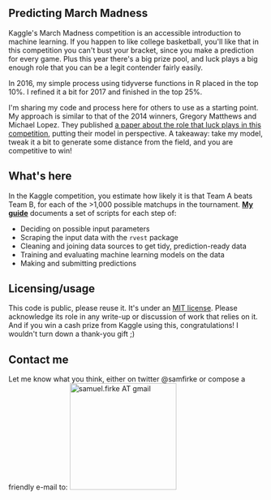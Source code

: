 <!-- README.md is generated from README.Rmd. Please edit that file -->
Predicting March Madness
------------------------

Kaggle's March Madness competition is an accessible introduction to machine learning. If you happen to like college basketball, you'll like that in this competition you can't bust your bracket, since you make a prediction for every game. Plus this year there's a big prize pool, and luck plays a big enough role that you can be a legit contender fairly easily.

In 2016, my simple process using tidyverse functions in R placed in the top 10%. I refined it a bit for 2017 and finished in the top 25%.

I'm sharing my code and process here for others to use as a starting point. My approach is similar to that of the 2014 winners, Gregory Matthews and Michael Lopez. They published [a paper about the role that luck plays in this competition](https://arxiv.org/abs/1412.0248), putting their model in perspective. A takeaway: take my model, tweak it a bit to generate some distance from the field, and you are competitive to win!

What's here
-----------

In the Kaggle competition, you estimate how likely it is that Team A beats Team B, for each of the &gt;1,000 possible matchups in the tournament. **[My guide](march_madness_how_to.md)** documents a set of scripts for each step of:

-   Deciding on possible input parameters
-   Scraping the input data with the `rvest` package
-   Cleaning and joining data sources to get tidy, prediction-ready data
-   Training and evaluating machine learning models on the data
-   Making and submitting predictions

Licensing/usage
---------------

This code is public, please reuse it. It's under an [MIT license](License.md). Please acknowledge its role in any write-up or discussion of work that relies on it. And if you win a cash prize from Kaggle using this, congratulations! I wouldn't turn down a thank-you gift ;)

Contact me
----------

Let me know what you think, either on twitter @samfirke or compose a friendly e-mail to: <img src = "http://samfirke.com/wp-content/uploads/2016/07/email_address_whitespace_top.png" alt = "samuel.firke AT gmail" width = "210"/>
